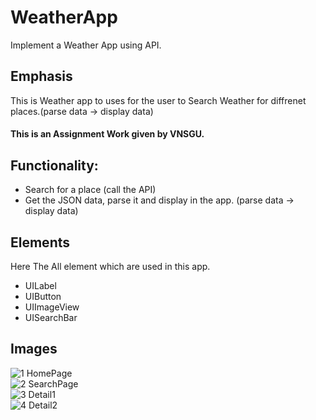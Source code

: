 # WeatherApp
Implement a Weather App using API.

<h2>Emphasis</h2>
This is Weather app to uses for the user to Search Weather for diffrenet places.(parse data -> display data)<br>
<h4>This is an Assignment Work given by VNSGU.</h4>
<h2> Functionality: </h2>
<ul>
  <li>Search for a place (call the API)</li>
  <li>Get the JSON data, parse it and display in the app. (parse data -> display data)</li>
</ul>

<h2>Elements</h2>
<p>Here The All element which are used in this app.</p>
<ul>
  <li>UILabel</li>
  <li>UIButton</li>
  <li>UIImageView</li>
  <li>UISearchBar</li>
</ul>

<h2>Images</h2>

  ![1 HomePage](https://user-images.githubusercontent.com/81357299/130316511-ded33243-dda7-4faa-90f8-43abe9927810.png)</br>
  ![2 SearchPage](https://user-images.githubusercontent.com/81357299/130316516-f971c266-4136-4a33-a904-bf56352675b4.png)</br>
  ![3 Detail1](https://user-images.githubusercontent.com/81357299/130316524-f125332b-127f-4901-b889-3977fcb024c3.png)</br>
  ![4 Detail2](https://user-images.githubusercontent.com/81357299/130316535-310df158-d4f3-4fe8-9c01-dbf961b9fd63.png)



